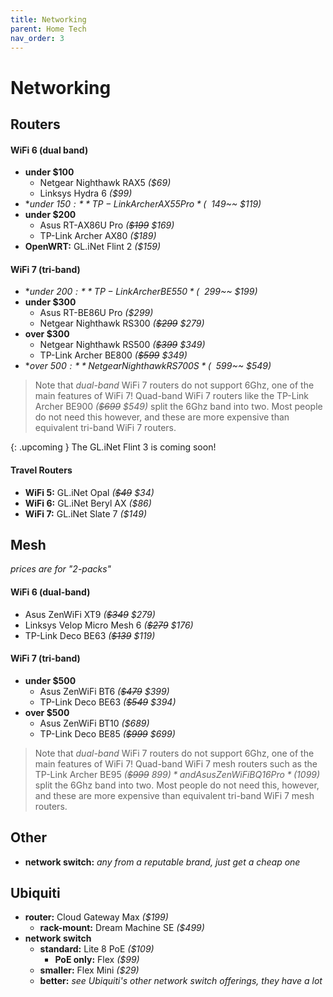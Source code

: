 ```yaml
---
title: Networking
parent: Home Tech
nav_order: 3
---
```

# Networking

## Routers

#### WiFi 6 (dual band)

- **under $100**
	- Netgear Nighthawk RAX5 *($69)*
	- Linksys Hydra 6 *($99)*
- **under $150:** TP-Link Archer AX55 Pro *(~~$149~~ $119)*
- **under $200**
	- Asus RT-AX86U Pro *(~~$199~~ $169)*
	- TP-Link Archer AX80 *($189)*
- **OpenWRT:** GL.iNet Flint 2 *($159)*

#### WiFi 7 (tri-band)

- **under $200:** TP-Link Archer BE550 *(~~$299~~ $199)*
- **under $300** 
	- Asus RT-BE86U Pro *($299)*
	- Netgear Nighthawk RS300 *(~~$299~~ $279)*
- **over $300** 
	- Netgear Nighthawk RS500 *(~~$399~~ $349)*
	- TP-Link Archer BE800 *(~~$599~~ $349)*
- **over $500:** Netgear Nighthawk RS700S *(~~$599~~ $549)*

> Note that *dual-band* WiFi 7 routers do not support 6Ghz, one of the main features of WiFi 7! Quad-band WiFi 7 routers like the TP-Link Archer BE900 *(~~$699~~ $549)* split the 6Ghz band into two. Most people do not need this however, and these are more expensive than equivalent tri-band WiFi 7 routers.

{: .upcoming }
The GL.iNet Flint 3 is coming soon!

#### Travel Routers

- **WiFi 5:** GL.iNet Opal *(~~$49~~ $34)*
- **WiFi 6:** GL.iNet Beryl AX *($86)*
- **WiFi 7:** GL.iNet Slate 7 *($149)*

## Mesh

*prices are for "2-packs"*

#### WiFi 6 (dual-band)

- Asus ZenWiFi XT9 *(~~$349~~ $279)*
- Linksys Velop Micro Mesh 6 *(~~$279~~ $176)*
- TP-Link Deco BE63 *(~~$139~~ $119)*

#### WiFi 7 (tri-band)

- **under $500** 
	- Asus ZenWiFi BT6 *(~~$479~~ $399)*
	- TP-Link Deco BE63 *(~~$549~~ $394)*
- **over $500** 
	- Asus ZenWiFi BT10 *($689)*
	- TP-Link Deco BE85 *(~~$999~~ $699)*

> Note that *dual-band* WiFi 7 routers do not support 6Ghz, one of the main features of WiFi 7! Quad-band WiFi 7 mesh routers such as the TP-Link Archer BE95 *(~~$999~~ $899)* and Asus ZenWiFi BQ16 Pro *($1099)* split the 6Ghz band into two. Most people do not need this, however, and these are more expensive than equivalent tri-band WiFi 7 mesh routers.

## Other

- **network switch:** *any from a reputable brand, just get a cheap one*

## Ubiquiti

- **router:** Cloud Gateway Max *($199)*
	- **rack-mount:** Dream Machine SE *($499)*
- **network switch** 
	- **standard:** Lite 8 PoE  *($109)*
		- **PoE only:** Flex *($99)*
	- **smaller:** Flex Mini *($29)*
	- **better:** *see Ubiquiti's other network switch offerings, they have a lot*
